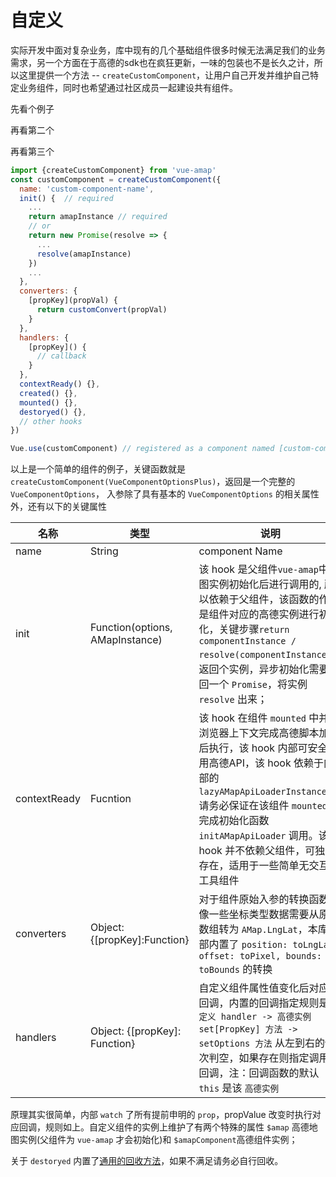 # 自定义

实际开发中面对复杂业务，库中现有的几个基础组件很多时候无法满足我们的业务需求，另一个方面在于高德的sdk也在疯狂更新，一味的包装也不是长久之计，所以这里提供一个方法 -- `createCustomComponent`，让用户自己开发并维护自己特定业务组件，同时也希望通过社区成员一起建设共有组件。

先看个例子
<vuep template="#example"></vuep>

<script v-pre type="text/x-template" id="example">
  <template>
    <div class="amap-page-container">
      <el-amap vid="amapDemo" :zoom="zoom" :center="center" class="amap-demo">
        <amap-canvas-markers
          :data="markerData"
          :get-position="markerOptions.getPosition"
          :get-hover-title="markerOptions.getHoverTitle"
          :visible="markerOptions.visible"
          render-constructor="PointSimplifier.Render.Canvas"
          :render-options="markerOptions.renderOptions"
          :events="markerOptions.events"
          ></amap-canvas-markers>
      </el-amap>
      <div class="toolbar">
        <button type="button" name="button" @click="toggleVisible">toggle visible</button>
        <!-- 
        <button type="button" name="button" v-on:click="changePosition">change position</button>
        <button type="button" name="button" v-on:click="chnageDraggle">change draggle</button>
        <button type="button" name="button" v-on:click="addMarker">add marker</button>
        <button type="button" name="button" v-on:click="removeMarker">remove marker</button> -->
      </div>
    </div>
  </template>

  <style>
    .amap-demo {
      height: 300px;
    }
  </style>
  <script>
    // import {createCustomComponent} from 'vue-amap' 
    const { createCustomComponent } = VueAMap;
    // 组件定义
    const AmapCanvasMarkers = createCustomComponent({
      name: 'amap-canvas-marker',
      props: [
        'visible',
        'zIndex',
        'data',
        'getPosition',
        'getHoverTitle',
        'compareDataItem',
        'autoSetFitView',
        'renderConstructor',
        'renderOptions',
        'maxChildrenOfQuadNode',
        'maxDepthOfQuadTree',
        'badBoundsAspectRatio'
      ],
      contextReady() {
        console.log('context ready', AMap);
      },
      init(options, map) {
        return new Promise((resolve, reject) => {
          AMapUI.loadUI(['misc/PointSimplifier'], PointSimplifier => {
            const {renderConstructor: renderStr, renderOptions } = options;
            // console.log(renderStr);
            if (renderStr) options.renderConstructor = renderStr.split('.').reduce((pre, cur) =>  pre[cur], {PointSimplifier});
            if (options.renderOptions && options.renderOptions.pointStyle) {
              const {pointStyle} = options.renderOptions;
              if (pointStyle.contentImg) pointStyle.content = PointSimplifier.Render.Canvas.getImageContent(pointStyle.contentImg, () => this.$amapComponent.renderLater()),
              e => console.error(e)
            }
            resolve(new PointSimplifier(options))
          });
        })
      },
      converters: {},
      handlers: {
        zIndex(index) {
          this.setzIndex(index);
        },
        visible(flag) {
          flag === false ? this.hide() : this.show();
        }
      }
    });
    const center = [121.5273285, 31.21515044];
    const markerData = Array.from({length: 10000},(x, index) => ({position: [
      center[0] + (Math.random() > 0.5 ? 1 : -1) * Math.random() * 0.6,
      center[1] + (Math.random() > 0.5 ? 1 : -1) * Math.random() * 0.6
    ], title: `小点坐标-${index}`}));
    module.exports = {
      components: {AmapCanvasMarkers},
      data() {
        return {
          zoom: 14,
          center,
          markerData,
          markerOptions: {
            visible: true,
            getPosition(dateItem) {
              return dateItem.position
            },
            getHoverTitle(dateItem) {
              return dateItem.title
            },
            renderOptions: {
              pointStyle: {
                contentImg: 'http://webapi.amap.com/theme/v1.3/markers/n/mark_b1.png',
                width: 19,
                height: 31,
                offset: ['-50%', '-100%'],
                fillStyle: null,
                strokeStyle: null
              }
            },
            events: {
              pointClick(e, point) {
                console.log('event pointClick', e, point)
              },
              pointMouseover(e, point) {
                console.log('event pointMouseover', e, point);
              },
              pointMouseout(e, point) {
                console.log('event pointMouseout', e, point)
              }
            }
          }
        }
      },
      methods: {
        toggleVisible() {
          this.markerOptions.visible = !this.markerOptions.visible;
        }
      }
    }
  </script>
</script>

再看第二个
<vuep template="#example2"></vuep>

<script v-pre type="text/x-template" id="example2">
<style>
  .amap-demo {
    height: 300px;
  }
  .container {
    position: relative;
  }
  .tip {
      background-color: #ddf;
      color: #333;
      border: 1px solid silver;
      box-shadow: 3px 4px 3px 0px silver;
      position: absolute;
      top: 10px;
      right: 10px;
      border-radius: 5px;
      overflow: hidden;
      line-height: 20px;
      z-index: 99;
  }
  .tip input {
      height: 25px;
      border: 0;
      padding-left: 5px;
      width: 280px;
      border-radius: 3px;
      outline: none;
  }
</style>
<template>
  <div class="container">
  <div class="tip">
    <input class="custom-componet-input" id="custom-componet-input" />
  </div>
    <el-amap vid="xxx" :zoom="zoom" :center="center" class="amap-demo">
      <custom-map-searchbox @select="selectSearch" input="custom-componet-input" ></custom-map-searchbox>
      <el-amap-marker v-if="selectMarker" :position="selectMarker.position" :label="selectMarker.label"></el-amap-marker>
    </el-amap>
  </div>
</template>

<script>

const customMapSearchbox = VueAMap.createCustomComponent({
  props: {
    input: String
  },
  init(options, map) {
    return new Promise(resolve => {
      AMap.plugin(['AMap.Autocomplete','AMap.PlaceSearch'], () => {
        const autocomplete = new AMap.Autocomplete(options)
        AMap.event.addListener(autocomplete, 'select', (e) => {
          this.$emit('select', e.poi)
        });
        resolve(autocomplete)
      })
    });
  }
})

module.exports = {
  data() {
    return {
      selectMarker: null,
      zoom: 14,
      center: [121.5273285, 31.21515044]
    }
  },
  components: {customMapSearchbox},
  methods: {
    selectSearch(poi) {
      console.log(poi)
      const {location, name, adcode, district, address, } = poi
      const center = [location.lng, location.lat];
      console.log(center)
      this.selectMarker = {
        label: {content: `<div>
          <div>${name}</div>
          <div>${district}</div>
        </div>`, offset: [20, 20]},
        position: [...center]
      },
      console.log(this.selectMarker);
      this.center = center;
    }
  }
}
</script>
</script>

再看第三个
<vuep template="#example3"></vuep>

<script v-pre type="text/x-template" id="example3">
<style>
.xxconatiner {
  position: relative;
  padding: 60px 10px
}
.tip {
    background-color: #ddf;
    color: #333;
    border: 1px solid silver;
    box-shadow: 3px 4px 3px 0px silver;
    display: inline-block;

    border-radius: 5px;
    overflow: hidden;
    line-height: 20px;
    z-index: 99;
}
.tip input {
    height: 25px;
    border: 0;
    padding-left: 5px;
    width: 280px;
    border-radius: 3px;
    outline: none;
}
</style>

<template>
<div class="xxconatiner">
  <custom-search @select="select">
  </custom-search>
</div>
</template>

<script>
const customSearch = VueAMap.createCustomComponent({
  template: `<div class="tip">
    <input class="custom-componet-input" :id="id" />
  </div>`,
  data() {
    return {
      id: `custom-componet-input-${Math.random()}`
    }
  },
  contextReady(_options) {
    const options = {
      ..._options,
      input: this.id
    }
    AMap.plugin(['AMap.Autocomplete','AMap.PlaceSearch'], () => {
      const autocomplete = new AMap.Autocomplete(options)
      AMap.event.addListener(autocomplete, 'select', (e) => {
        this.$emit('select', e.poi)
      })
      this.$amapComponent = autocomplete
    })
  }
})
module.exports = {
  components: {customSearch},
  methods: {
    select(poi) {
      console.log(poi)
    }
  }
}
</script>

</script>


```js
import {createCustomComponent} from 'vue-amap'
const customComponent = createCustomComponent({
  name: 'custom-component-name',
  init() {  // required
    ...
    return amapInstance // required
    // or
    return new Promise(resolve => {
      ...
      resolve(amapInstance)
    })
    ...
  },
  converters: {
    [propKey](propVal) {
      return customConvert(propVal)
    }
  },
  handlers: {
    [propKey]() {
      // callback
    }
  },
  contextReady() {},
  created() {},
  mounted() {},
  destoryed() {},
  // other hooks
})

Vue.use(customComponent) // registered as a component named [custom-component-name]

```
以上是一个简单的组件的例子，关键函数就是 `createCustomComponent(VueComponentOptionsPlus)`，返回是一个完整的 `VueComponentOptions`， 入参除了具有基本的 `VueComponentOptions` 的相关属性外，还有以下的关键属性

名称 | 类型 | 说明
---|---|---|
name | String | component Name
init  |  Function(options, AMapInstance)  |  该 hook 是父组件`vue-amap`中地图实例初始化后进行调用的, 所以依赖于父组件，该函数的作用是组件对应的高德实例进行初始化，关键步骤`return componentInstance / resolve(componentInstance)`，返回个实例，异步初始化需要返回一个 `Promise`，将实例 `resolve` 出来；
contextReady | Fucntion | 该 hook 在组件 `mounted` 中并且浏览器上下文完成高德脚本加载后执行，该 hook 内部可安全使用高德API，该 hook 依赖于内部的 `lazyAMapApiLoaderInstance`, 请务必保证在该组件 `mounted` 前完成初始化函数 `initAMapApiLoader` 调用。该 hook 并不依赖父组件，可独立存在，适用于一些简单无交互的工具组件
converters  | Object: {[propKey]:Function} | 对于组件原始入参的转换函数，像一些坐标类型数据需要从原始数组转为 `AMap.LngLat`，本库内部内置了 `position: toLngLat, offset: toPixel, bounds: toBounds` 的转换
handlers  | Object: {[propKey]: Function} | 自定义组件属性值变化后对应的回调，内置的回调指定规则是 `自定义 handler -> 高德实例 set[PropKey] 方法 -> setOptions 方法` 从左到右的依次判空，如果存在则指定调用该回调，注：回调函数的默认 `this` 是该 `高德实例`

原理其实很简单，内部 `watch` 了所有提前申明的 `prop`，propValue 改变时执行对应回调，规则如上。自定义组件的实例上维护了有两个特殊的属性 `$amap` 高德地图实例(父组件为 `vue-amap` 才会初始化)和 `$amapComponent`高德组件实例；

关于 `destoryed` 内置了[通用的回收方法](https://github.com/ElemeFE/vue-amap/blob/dev/src/lib/mixins/register-component.js#L23)，如果不满足请务必自行回收。

